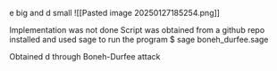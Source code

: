 
e big and d small
![[Pasted image 20250127185254.png]]     

Implementation was not done
Script was obtained from a github repo
installed and used sage to run the program
$ sage boneh_durfee.sage

Obtained d through Boneh-Durfee attack
